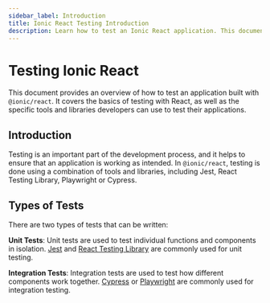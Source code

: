 ```yaml
---
sidebar_label: Introduction
title: Ionic React Testing Introduction
description: Learn how to test an Ionic React application. This document provides an overview of how to test an application built with @ionic/react.
---
```


# Testing Ionic React

This document provides an overview of how to test an application built with `@ionic/react`. It covers the basics of testing with React, as well as the specific tools and libraries developers can use to test their applications.

## Introduction

Testing is an important part of the development process, and it helps to ensure that an application is working as intended. In `@ionic/react`, testing is done using a combination of tools and libraries, including Jest, React Testing Library, Playwright or Cypress.

## Types of Tests

There are two types of tests that can be written:

**Unit Tests**: Unit tests are used to test individual functions and components in isolation. [Jest](https://jestjs.io) and [React Testing Library](https://testing-library.com) are commonly used for unit testing.

**Integration Tests**: Integration tests are used to test how different components work together. [Cypress](https://www.cypress.io) or [Playwright](https://playwright.dev) are commonly used for integration testing.
